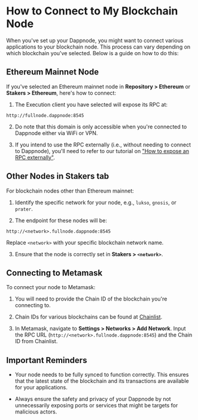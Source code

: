 # How to Connect to My Blockchain Node

When you've set up your Dappnode, you might want to connect various applications to your blockchain node. This process can vary depending on which blockchain you've selected. Below is a guide on how to do this:

## Ethereum Mainnet Node

If you've selected an Ethereum mainnet node in **Repository > Ethereum** or **Stakers > Ethereum**, here's how to connect:

1. The Execution client you have selected will expose its RPC at:

```
http://fullnode.dappnode:8545
```

2. Do note that this domain is only accessible when you're connected to Dappnode either via WiFi or VPN.

3. If you intend to use the RPC externally (i.e., without needing to connect to Dappnode), you'll need to refer to our tutorial on ["How to expose an RPC externally"](link-to-that-tutorial).

## Other Nodes in Stakers tab

For blockchain nodes other than Ethereum mainnet:

1. Identify the specific network for your node, e.g., `lukso`, `gnosis`, or `prater`.

2. The endpoint for these nodes will be:

```
http://<network>.fullnode.dappnode:8545
```

Replace `<network>` with your specific blockchain network name.

3. Ensure that the node is correctly set in **Stakers > `<network>`**.

## Connecting to Metamask

To connect your node to Metamask:

1. You will need to provide the Chain ID of the blockchain you're connecting to.

2. Chain IDs for various blockchains can be found at [Chainlist](https://chainlist.org/).

3. In Metamask, navigate to **Settings > Networks > Add Network**. Input the RPC URL (`http://<network>.fullnode.dappnode:8545`) and the Chain ID from Chainlist.

## Important Reminders

- Your node needs to be fully synced to function correctly. This ensures that the latest state of the blockchain and its transactions are available for your applications.

- Always ensure the safety and privacy of your Dappnode by not unnecessarily exposing ports or services that might be targets for malicious actors.
